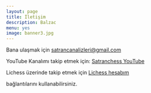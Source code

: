```yaml
---
layout: page
title: İletişim
description: Balzac
menu: yes
image: banner3.jpg
---
```


Bana ulaşmak için satrancanalizleri@gmail.com

YouTube Kanalımı takip etmek için: [Satranchess YouTube](https://www.youtube.com/satranchess)

Lichess üzerinde takip etmek için [Lichess hesabım](https://lichess.org/@/NaSil)

<!-- chess.com üzerinde takip etmek için [chess.com hesabım](https://www.chess.com/member/ncdogan) -->

bağlantılarını kullanabilirsiniz.
